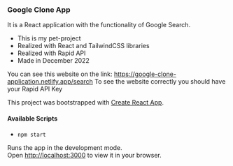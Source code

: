 ### Google Clone App

It is a React application with the functionality of Google Search.

- This is my pet-project
- Realized with React and TailwindCSS libraries
- Realized with Rapid API
- Made in December 2022

You can see this website on the link: https://google-clone-application.netlify.app/search
To see the website correctly you should have your Rapid API Key


This project was bootstrapped with [Create React App](https://github.com/facebook/create-react-app).

#### Available Scripts

- `npm start`

Runs the app in the development mode.\
Open [http://localhost:3000](http://localhost:3000) to view it in your browser.
